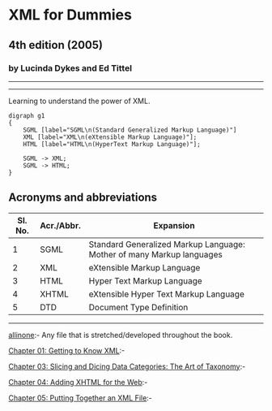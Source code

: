 # XML for Dummies
## 4th edition (2005)
### by Lucinda Dykes and Ed Tittel

---
---

Learning to understand the power of XML.

```graphviz
digraph g1
{
	SGML [label="SGML\n(Standard Generalized Markup Language)"]
	XML [label="XML\n(eXtensible Markup Language)"];
	HTML [label="HTML\n(HyperText Markup Language)"];

	SGML -> XML;
	SGML -> HTML;
}
```
## Acronyms and abbreviations
|Sl. No.|Acr./Abbr.|Expansion|
|---|---|---|
|1|SGML|Standard Generalized Markup Language: Mother of many Markup languages|
|2|XML|eXtensible Markup Language|
|3|HTML|Hyper Text Markup Language|
|4|XHTML|eXtensible Hyper Text Markup Language|
|5|DTD|Document Type Definition|


---
[allinone](allinone):- Any file that is stretched/developed throughout the book.

[Chapter 01: Getting to Know XML](xmlDum_ch01):- 

[Chapter 03: Slicing and Dicing Data Categories: The Art of Taxonomy](xmlDum_ch03):- 

[Chapter 04: Adding XHTML for the Web](xmlDum_ch04):- 

[Chapter 05: Putting Together an XML File](xmlDum_ch05):- 
